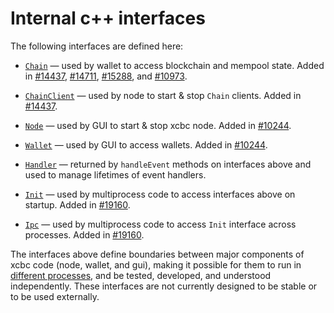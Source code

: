 # Internal c++ interfaces

The following interfaces are defined here:

* [`Chain`](chain.h) — used by wallet to access blockchain and mempool state. Added in [#14437](https://github.com/ComputationBenefactorCoin/xcbc/pull/14437), [#14711](https://github.com/ComputationBenefactorCoin/xcbc/pull/14711), [#15288](https://github.com/ComputationBenefactorCoin/xcbc/pull/15288), and [#10973](https://github.com/ComputationBenefactorCoin/xcbc/pull/10973).

* [`ChainClient`](chain.h) — used by node to start & stop `Chain` clients. Added in [#14437](https://github.com/ComputationBenefactorCoin/xcbc/pull/14437).

* [`Node`](node.h) — used by GUI to start & stop xcbc node. Added in [#10244](https://github.com/ComputationBenefactorCoin/xcbc/pull/10244).

* [`Wallet`](wallet.h) — used by GUI to access wallets. Added in [#10244](https://github.com/ComputationBenefactorCoin/xcbc/pull/10244).

* [`Handler`](handler.h) — returned by `handleEvent` methods on interfaces above and used to manage lifetimes of event handlers.

* [`Init`](init.h) — used by multiprocess code to access interfaces above on startup. Added in [#19160](https://github.com/ComputationBenefactorCoin/xcbc/pull/19160).

* [`Ipc`](ipc.h) — used by multiprocess code to access `Init` interface across processes. Added in [#19160](https://github.com/ComputationBenefactorCoin/xcbc/pull/19160).

The interfaces above define boundaries between major components of xcbc code (node, wallet, and gui), making it possible for them to run in [different processes](../../doc/multiprocess.md), and be tested, developed, and understood independently. These interfaces are not currently designed to be stable or to be used externally.
